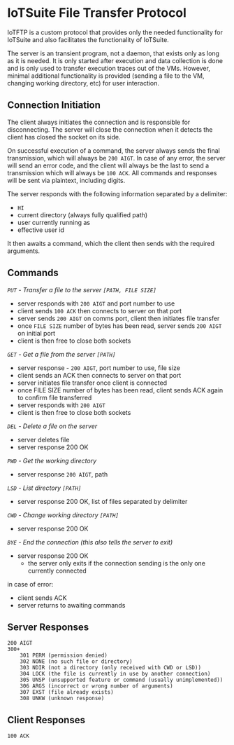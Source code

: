# IoTSuite File Transfer Protocol

IoTFTP is a custom protocol that provides only the needed functionality for IoTSuite and also facilitates the functionality of IoTSuite.

The server is an transient program, not a daemon, that exists only as long as it is needed. It is only started after execution and data collection is done and is only used to transfer execution traces out of the VMs. However, minimal additional functionality is provided (sending a file to the VM, changing working directory, etc) for user interaction.

## Connection Initiation

The client always initiates the connection and is responsible for disconnecting. The server will close the connection when it detects the client has closed the socket on its side.

On successful execution of a command, the server always sends the final transmission, which will always be `200 AIGT`. In case of any error, the server will send an error code, and the client will always be the last to send a transmission which will always be `100 ACK`. All commands and responses will be sent via plaintext, including digits.

The server responds with the following information separated by a delimiter:

- `HI`
- current directory (always fully qualified path)
- user currently running as
- effective user id

It then awaits a command, which the client then sends with the required arguments.

## Commands

*`PUT` - Transfer a file to the server `[PATH, FILE SIZE]`*

- server responds with `200 AIGT` and port number to use
- client sends `100 ACK` then connects to server on that port
- server sends `200 AIGT` on comms port, client then initiates file transfer
- once `FILE SIZE` number of bytes has been read, server sends `200 AIGT` on initial port
- client is then free to close both sockets

*`GET` - Get a file from the server `[PATH]`*
  
- server response - `200 AIGT`, port number to use, file size
- client sends an ACK then connects to server on that port
- server initiates file transfer once client is connected
- once FILE SIZE number of bytes has been read, client sends ACK again to confirm file transferred
- server responds with `200 AIGT`
- client is then free to close both sockets

*`DEL` - Delete a file on the server*

- server deletes file
- server response 200 OK

*`PWD` - Get the working directory*

- server response `200 AIGT`, path

*`LSD` - List directory `[PATH]`*

- server response 200 OK, list of files separated by delimiter

*`CWD` - Change working directory `[PATH]`*

- server response 200 OK

*`BYE` - End the connection (this also tells the server to exit)*

- server response 200 OK
  - the server only exits if the connection sending is the only one currently connected

in case of error:

- client sends ACK
- server returns to awaiting commands

## Server Responses

```text
200 AIGT
300+
    301 PERM (permission denied)
    302 NONE (no such file or directory)
    303 NDIR (not a directory (only received with CWD or LSD))
    304 LOCK (the file is currently in use by another connection)
    305 UNSP (unsupported feature or command (usually unimplemented))
    306 ARGS (incorrect or wrong number of arguments)
    307 EXST (file already exists)
    308 UNKW (unknown response)
```

## Client Responses

```text
100 ACK
```
